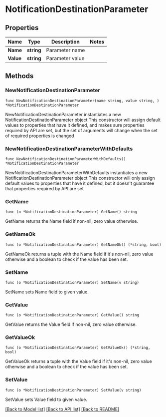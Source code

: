 # NotificationDestinationParameter

## Properties

Name | Type | Description | Notes
------------ | ------------- | ------------- | -------------
**Name** | **string** | Parameter name | 
**Value** | **string** | Parameter value | 

## Methods

### NewNotificationDestinationParameter

`func NewNotificationDestinationParameter(name string, value string, ) *NotificationDestinationParameter`

NewNotificationDestinationParameter instantiates a new NotificationDestinationParameter object
This constructor will assign default values to properties that have it defined,
and makes sure properties required by API are set, but the set of arguments
will change when the set of required properties is changed

### NewNotificationDestinationParameterWithDefaults

`func NewNotificationDestinationParameterWithDefaults() *NotificationDestinationParameter`

NewNotificationDestinationParameterWithDefaults instantiates a new NotificationDestinationParameter object
This constructor will only assign default values to properties that have it defined,
but it doesn't guarantee that properties required by API are set

### GetName

`func (o *NotificationDestinationParameter) GetName() string`

GetName returns the Name field if non-nil, zero value otherwise.

### GetNameOk

`func (o *NotificationDestinationParameter) GetNameOk() (*string, bool)`

GetNameOk returns a tuple with the Name field if it's non-nil, zero value otherwise
and a boolean to check if the value has been set.

### SetName

`func (o *NotificationDestinationParameter) SetName(v string)`

SetName sets Name field to given value.


### GetValue

`func (o *NotificationDestinationParameter) GetValue() string`

GetValue returns the Value field if non-nil, zero value otherwise.

### GetValueOk

`func (o *NotificationDestinationParameter) GetValueOk() (*string, bool)`

GetValueOk returns a tuple with the Value field if it's non-nil, zero value otherwise
and a boolean to check if the value has been set.

### SetValue

`func (o *NotificationDestinationParameter) SetValue(v string)`

SetValue sets Value field to given value.



[[Back to Model list]](../README.md#documentation-for-models) [[Back to API list]](../README.md#documentation-for-api-endpoints) [[Back to README]](../README.md)


